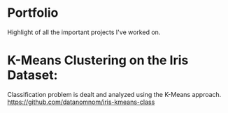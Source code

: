 # Portfolio
Highlight of all the important projects I've worked on.

# K-Means Clustering on the Iris Dataset:
Classification problem is dealt and analyzed using the K-Means approach.
https://github.com/datanomnom/iris-kmeans-class
